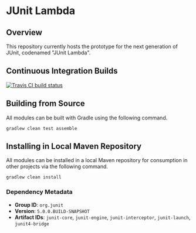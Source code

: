 # JUnit Lambda

## Overview

This repository currently hosts the prototype for the next generation of JUnit, codenamed "JUnit Lambda".

## Continuous Integration Builds

[![Travis CI build status](https://travis-ci.org/junit-team/junit-lambda.svg)](https://travis-ci.org/junit-team/junit-lambda)

## Building from Source

All modules can be built with Gradle using the following command.

```
gradlew clean test assemble
```

## Installing in Local Maven Repository

All modules can be installed in a local Maven repository for consumption in other projects via the following command.

```
gradlew clean install
```

### Dependency Metadata

 - **Group ID**: `org.junit`
 - **Version**: `5.0.0.BUILD-SNAPSHOT`
 - **Artifact IDs**: `junit-core`, `junit-engine`, `junit-interceptor`, `junit-launch`, `junit4-bridge`
